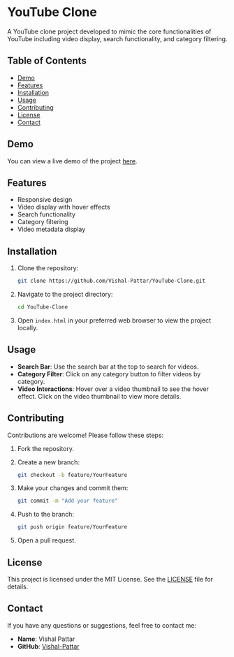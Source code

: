 # YouTube Clone

A YouTube clone project developed to mimic the core functionalities of YouTube including video display, search functionality, and category filtering.

## Table of Contents

- [Demo](#demo)
- [Features](#features)
- [Installation](#installation)
- [Usage](#usage)
- [Contributing](#contributing)
- [License](#license)
- [Contact](#contact)

## Demo

You can view a live demo of the project [here](https://youtube-clone-by-vp.netlify.app/).

## Features

- Responsive design
- Video display with hover effects
- Search functionality
- Category filtering
- Video metadata display

## Installation

1. Clone the repository:

    ```sh
    git clone https://github.com/Vishal-Pattar/YouTube-Clone.git
    ```

2. Navigate to the project directory:

    ```sh
    cd YouTube-Clone
    ```

3. Open `index.html` in your preferred web browser to view the project locally.

## Usage

- **Search Bar**: Use the search bar at the top to search for videos.
- **Category Filter**: Click on any category button to filter videos by category.
- **Video Interactions**: Hover over a video thumbnail to see the hover effect. Click on the video thumbnail to view more details.

## Contributing

Contributions are welcome! Please follow these steps:

1. Fork the repository.
2. Create a new branch:

    ```sh
    git checkout -b feature/YourFeature
    ```

3. Make your changes and commit them:

    ```sh
    git commit -m "Add your feature"
    ```

4. Push to the branch:

    ```sh
    git push origin feature/YourFeature
    ```

5. Open a pull request.

## License

This project is licensed under the MIT License. See the [LICENSE](LICENSE) file for details.

## Contact

If you have any questions or suggestions, feel free to contact me:

- **Name**: Vishal Pattar
- **GitHub**: [Vishal-Pattar](https://github.com/Vishal-Pattar)
